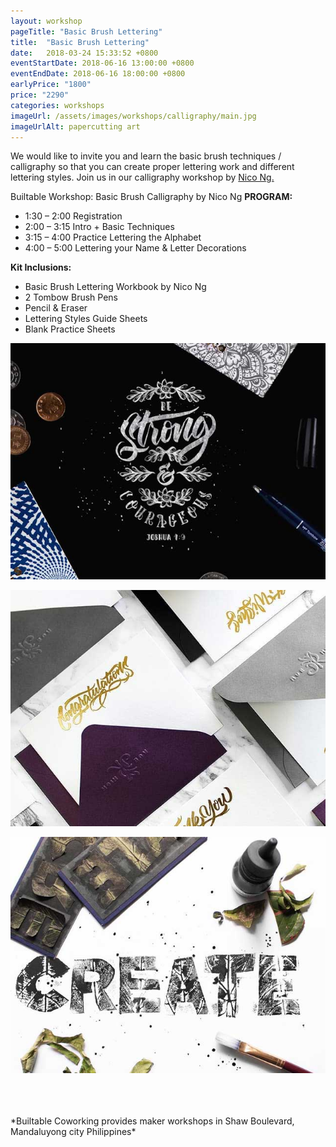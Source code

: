 ```yaml
---
layout: workshop
pageTitle: "Basic Brush Lettering"
title:  "Basic Brush Lettering"
date:   2018-03-24 15:33:52 +0800
eventStartDate: 2018-06-16 13:00:00 +0800
eventEndDate: 2018-06-16 18:00:00 +0800
earlyPrice: "1800"
price: "2290"
categories: workshops
imageUrl: /assets/images/workshops/calligraphy/main.jpg
imageUrlAlt: papercutting art
---
```

We would like to invite you and learn the basic brush techniques / calligraphy so that you can
create proper lettering work and different lettering styles. Join us in our calligraphy workshop by [Nico Ng.](https://www.instagram.com/nic_the_/?hl=en)

Builtable Workshop: Basic Brush Calligraphy by Nico Ng
**PROGRAM:**

- 1:30 – 2:00 Registration
- 2:00 – 3:15 Intro + Basic Techniques
- 3:15 – 4:00 Practice Lettering the Alphabet
- 4:00 – 5:00 Lettering your Name & Letter Decorations

**Kit Inclusions:**
- Basic Brush Lettering Workbook by Nico Ng
- 2 Tombow Brush Pens
- Pencil & Eraser
- Lettering Styles Guide Sheets
- Blank Practice Sheets

![Calligraphy Joshua 1:9](/assets/images/workshops/calligraphy/sample-1.jpg "Calligraphy Joshua 1:9")

![custom calligraphy letter](/assets/images/workshops/calligraphy/sample-2.jpg "custom calligraphy letter")

![create calligraphy](/assets/images/workshops/calligraphy/sample-3.jpg "create calligraphy")

<br>
<br>
<br>
*Builtable Coworking provides maker workshops in Shaw Boulevard, Mandaluyong city Philippines* 